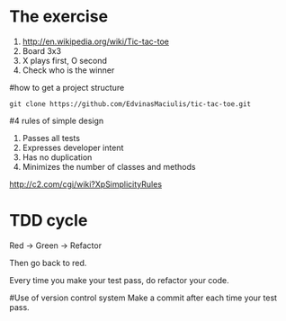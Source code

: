 # The exercise

1. http://en.wikipedia.org/wiki/Tic-tac-toe
2. Board 3x3
3. X plays first, O second
4. Check who is the winner

#how to get a project structure

```
git clone https://github.com/EdvinasMaciulis/tic-tac-toe.git
```

#4 rules of simple design

1. Passes all tests
2. Expresses developer intent
3. Has no duplication
4. Minimizes the number of classes and methods

http://c2.com/cgi/wiki?XpSimplicityRules

# TDD cycle

Red -> Green -> Refactor

Then go back to red.

Every time you make your test pass, do refactor your code.

#Use of version control system
Make a commit after each time your test pass.

